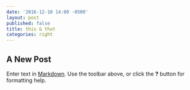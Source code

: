 ```yaml
---
date: '2016-12-10 14:00 -0500'
layout: post
published: false
title: this & that
categories: right
---
```

## A New Post

Enter text in [Markdown](http://daringfireball.net/projects/markdown/). Use the toolbar above, or click the **?** button for formatting help.
